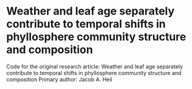 # Weather and leaf age separately contribute to temporal shifts in phyllosphere community structure and composition
Code for the original research article: Weather and leaf age separately contribute to temporal shifts in phyllosphere community structure and composition
Primary author: Jacob A. Heil
